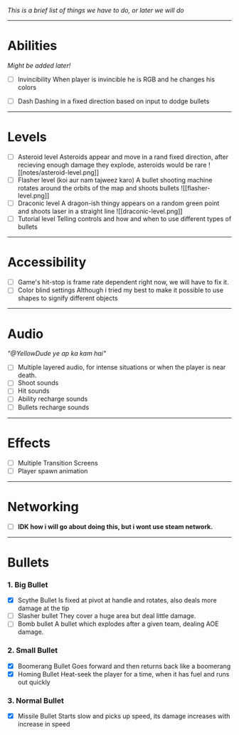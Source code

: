*This is a brief list of things we have to do, or later we will do*

---
# Abilities
*Might be added later!*

- [ ] Invincibility 
When player is invincible he is RGB and he changes his colors

- [ ] Dash
	Dashing in a fixed direction based on input to dodge bullets

---
# Levels
- [ ] Asteroid level
	Asteroids appear and move in a rand fixed direction, after recieving enough damage they explode, asteroids would be rare
	![[notes/asteroid-level.png]]
- [ ] Flasher level (koi aur nam tajweez karo)
	A bullet shooting machine rotates around the orbits of the map and shoots bullets
	![[flasher-level.png]]
- [ ] Draconic level
	A dragon-ish thingy appears on a random green point and shoots laser in a straight line
	![[draconic-level.png]]
- [ ] Tutorial level
	 Telling controls and how and when to use different types of bullets

---
# Accessibility
- [ ] Game's hit-stop is frame rate dependent right now, we will have to fix it.
- [ ] Color blind settings
	Although i tried my best to make it possible to use shapes to signify different objects

---
# Audio
*"@YellowDude ye ap ka kam hai"*
- [ ] Multiple layered audio, for intense situations or when the player is near death.
- [ ] Shoot sounds
- [ ] Hit sounds
- [ ] Ability recharge sounds
- [ ] Bullets recharge sounds

---
# Effects
- [ ] Multiple Transition Screens
- [ ] Player spawn animation

---
# Networking
- [ ] **IDK how i will go about doing this, but i wont use steam network.**
--- 
# Bullets

### 1. Big Bullet
- [x] Scythe Bullet
	Is fixed at pivot at handle and rotates, also deals more damage at the tip
- [ ] Slasher bullet
	They cover a huge area but deal little damage.
- [ ] Bomb bullet
	A bullet which explodes after a given team, dealing AOE damage.
### 2. Small Bullet
- [x] Boomerang Bullet
	Goes forward and then returns back like a boomerang
- [X] Homing Bullet
	Heat-seek the player for a time, when it has fuel and runs out quickly
### 3. Normal Bullet
- [X] Missile Bullet
	Starts slow and picks up speed, its damage increases with increase in speed